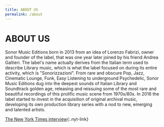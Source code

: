 ```yaml
---
title: ABOUT US
permalink: /about
---
```


# ABOUT US

Sonor Music Editions born in 2013 from an idea of Lorenzo Fabrizi, owner and founder of the label, that was one year later joined by his friend Andrea Galtieri. The label's name actually derives from the Italian term used to describe Library music, which is what the label focused on during its entire activity, which is "Sonorizzazioni". From rare and obscure Pop, Jazz, Cinematic Lounge, Funk, Easy Listening to underground Psychedelic, Sonor Music Editions dug into the deepest sounds of Italian Library and Soundtrack golden age, releasing and reissuing some of the most rare and beautiful recordings of this prolific music scene from 1970s/80s. In 2016 the label started to invest in the acquisition of original archival music, developing its own production library series with a nod to new, emerging and talented artists.

[The New York Times interview](https://www.nytimes.com/2021/06/09/arts/music/italian-library-music-sven-wunder.html){:.nyt-link}<br><br>